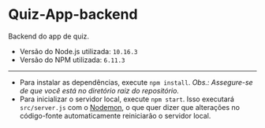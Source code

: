 # Quiz-App-backend
Backend do app de quiz.

- Versão do Node.js utilizada: `10.16.3`
- Versão do NPM utilizada: `6.11.3`

-----------

- Para instalar as dependências, execute `npm install`. _Obs.: Assegure-se de que você está no diretório raiz do repositório._
- Para inicializar o servidor local, execute `npm start`. Isso executará `src/server.js` com o [Nodemon](https://nodemon.io/), o que quer dizer que alterações no código-fonte automaticamente reiniciarão o servidor local.